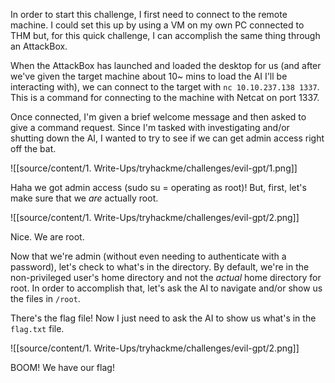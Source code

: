 
In order to start this challenge, I first need to connect to the remote machine. I could set this up by using a VM on my own PC connected to THM but, for this quick challenge, I can accomplish the same thing through an AttackBox.

When the AttackBox has launched and loaded the desktop for us (and after we've given the target machine about 10~ mins to load the AI I'll be interacting with), we can connect to the target with `nc 10.10.237.138 1337`. This is a command for connecting to the machine with Netcat on port 1337.

Once connected, I'm given a brief welcome message and then asked to give a command request. Since I'm tasked with investigating and/or shutting down the AI, I wanted to try to see if we can get admin access right off the bat.

![[source/content/1. Write-Ups/tryhackme/challenges/evil-gpt/1.png]]


Haha we got admin access (sudo su = operating as root)! But, first, let's make sure that we *are* actually root.

![[source/content/1. Write-Ups/tryhackme/challenges/evil-gpt/2.png]]

Nice. We are root.

Now that we're admin (without even needing to authenticate with a password), let's check to what's in the directory. By default, we're in the non-privileged user's home directory and not the *actual* home directory for root. In order to accomplish that, let's ask the AI to navigate and/or show us the files in `/root`.


 There's the flag file! Now I just need to ask the AI to show us what's in the `flag.txt` file.

![[source/content/1. Write-Ups/tryhackme/challenges/evil-gpt/2.png]]

BOOM! We have our flag!

